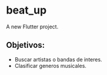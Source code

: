 # beat_up
A new Flutter project.
## Objetivos:
- Buscar artistas o bandas de interes.
- Clasificar generos musicales.

